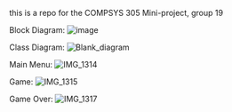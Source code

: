 this is a repo for the COMPSYS 305 Mini-project, group 19

Block Diagram:
![image](https://github.com/user-attachments/assets/f628a0a5-8de8-4681-9e70-6879feb54716)

Class Diagram:
![Blank_diagram](https://github.com/user-attachments/assets/c977c4c0-8211-4319-b654-c5dce9a233a4)

Main Menu:
![IMG_1314](https://github.com/user-attachments/assets/90f9f027-e562-4156-aea1-41ade03aea27)

Game:
![IMG_1315](https://github.com/user-attachments/assets/97e92e9c-506b-4f02-a97c-387d32ec5f01)

Game Over:
![IMG_1317](https://github.com/user-attachments/assets/98e643aa-05d8-4cdc-921e-ad30bcf72761)
